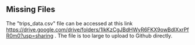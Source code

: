 ## Missing Files
The "trips_data.csv" file can be accessed at this link https://drive.google.com/drive/folders/1lkKzCgJBdHWyR6FKX9owBdIXxrPfR0m0?usp=sharing . The file is too large to upload to Github directly.
